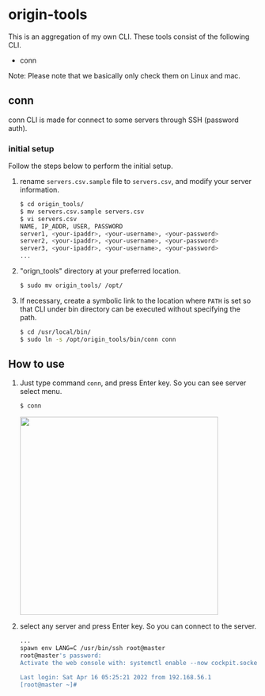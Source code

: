 # origin-tools

This is an aggregation of my own CLI.
These tools consist of the following CLI.

- conn

Note: Please note that we basically only check them on Linux and mac.

## conn
conn CLI is made for connect to some servers through SSH (password auth).

### initial setup
Follow the steps below to perform the initial setup.

1. rename `servers.csv.sample` file to `servers.csv`, and modify your server information.
   ```bash
   $ cd origin_tools/
   $ mv servers.csv.sample servers.csv
   $ vi servers.csv
   NAME, IP_ADDR, USER, PASSWORD
   server1, <your-ipaddr>, <your-username>, <your-password>
   server2, <your-ipaddr>, <your-username>, <your-password>
   server3, <your-ipaddr>, <your-username>, <your-password>
   ...
   ```
2. "orign_tools" directory at your preferred location.
   ```bash
   $ sudo mv origin_tools/ /opt/
   ```
3. If necessary, create a symbolic link to the location where `PATH` is set so that CLI under bin directory can be executed without specifying the path.
   ```bash
   $ cd /usr/local/bin/
   $ sudo ln -s /opt/origin_tools/bin/conn conn
   ```

## How to use

1. Just type command `conn`, and press Enter key. So you can see server select menu.
   ```bash
   $ conn
   ```
   <img width="400" src="https://user-images.githubusercontent.com/6835793/163697301-e2c2c7f2-390b-4350-9773-626550e142b8.png">
   
2. select any server and press Enter key. So you can connect to the server.
   ```bash
   ...
   spawn env LANG=C /usr/bin/ssh root@master
   root@master's password: 
   Activate the web console with: systemctl enable --now cockpit.socket
   
   Last login: Sat Apr 16 05:25:21 2022 from 192.168.56.1
   [root@master ~]# 
   ```